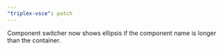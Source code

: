 ```yaml
---
"triplex-vsce": patch
---
```


Component switcher now shows ellipsis if the component name is longer than the container.
